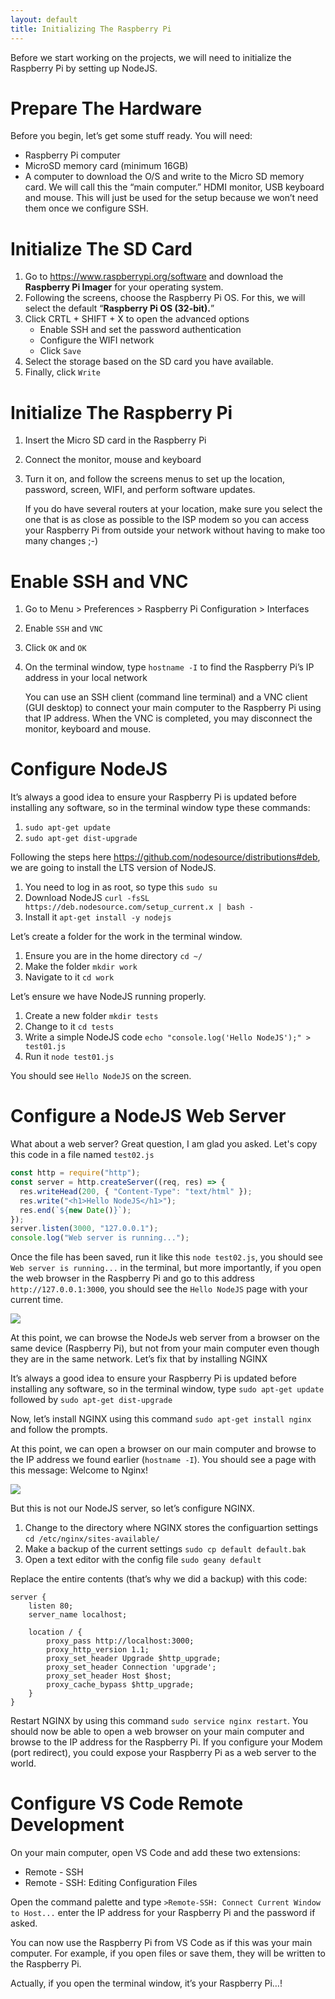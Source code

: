 ```yaml
---
layout: default
title: Initializing The Raspberry Pi
---
```


Before we start working on the projects, we will need to initialize the Raspberry Pi by setting up NodeJS.

# Prepare The Hardware

Before you begin, let’s get some stuff ready. You will need:

- Raspberry Pi computer
- MicroSD memory card (minimum 16GB)
- A computer to download the O/S and write to the Micro SD memory card. We will call this the “main computer.”
  HDMI monitor, USB keyboard and mouse. This will just be used for the setup because we won’t need them once we configure SSH.

# Initialize The SD Card

1. Go to <a href="https://www.raspberrypi.org/software" target="_blank">https://www.raspberrypi.org/software</a> and download the **Raspberry Pi Imager** for your operating system.
2. Following the screens, choose the Raspberry Pi OS. For this, we will select the default “**Raspberry Pi OS (32-bit).**”
3. Click CRTL + SHIFT + X to open the advanced options
   - Enable SSH and set the password authentication
   - Configure the WIFI network
   - Click `Save`
4. Select the storage based on the SD card you have available.
5. Finally, click `Write`

# Initialize The Raspberry Pi

1. Insert the Micro SD card in the Raspberry Pi
2. Connect the monitor, mouse and keyboard
3. Turn it on, and follow the screens menus to set up the location, password, screen, WIFI, and perform software updates.

   If you do have several routers at your location, make sure you select the one that is as close as possible to the ISP modem so you can access your Raspberry Pi from outside your network without having to make too many changes ;-)

# Enable SSH and VNC

1. Go to Menu > Preferences > Raspberry Pi Configuration > Interfaces
2. Enable `SSH` and `VNC`
3. Click `OK` and `OK`
4. On the terminal window, type `hostname -I` to find the Raspberry Pi’s IP address in your local network

   You can use an SSH client (command line terminal) and a VNC client (GUI desktop) to connect your main computer to the Raspberry Pi using that IP address. When the VNC is completed, you may disconnect the monitor, keyboard and mouse.

# Configure NodeJS

It’s always a good idea to ensure your Raspberry Pi is updated before installing any software, so in the terminal window type these commands:

1. `sudo apt-get update`
2. `sudo apt-get dist-upgrade`

Following the steps here <a href="https://github.com/nodesource/distributions#deb" target="_blank">https://github.com/nodesource/distributions#deb</a>, we are going to install the LTS version of NodeJS.

1. You need to log in as root, so type this `sudo su`
2. Download NodeJS `curl -fsSL https://deb.nodesource.com/setup_current.x | bash -`
3. Install it `apt-get install -y nodejs`

Let’s create a folder for the work in the terminal window.

1. Ensure you are in the home directory `cd ~/`
2. Make the folder `mkdir work`
3. Navigate to it `cd work`

Let’s ensure we have NodeJS running properly.

1. Create a new folder `mkdir tests`
2. Change to it `cd tests`
3. Write a simple NodeJS code `echo "console.log('Hello NodeJS');" > test01.js`
4. Run it `node test01.js`

You should see `Hello NodeJS` on the screen.

# Configure a NodeJS Web Server

What about a web server? Great question, I am glad you asked. Let's copy this code in a file named `test02.js`

```js
const http = require("http");
const server = http.createServer((req, res) => {
  res.writeHead(200, { "Content-Type": "text/html" });
  res.write("<h1>Hello NodeJS</h1>");
  res.end(`${new Date()}`);
});
server.listen(3000, "127.0.0.1");
console.log("Web server is running...");
```

Once the file has been saved, run it like this `node test02.js`, you should see `Web server is running...` in the terminal, but more importantly, if you open the web browser in the Raspberry Pi and go to this address `http://127.0.0.1:3000`, you should see the `Hello NodeJS` page with your current time.

<img src="/assets/blog/2021-03-15/NodeJS_WebServer_Loalhost.png" />

At this point, we can browse the NodeJs web server from a browser on the same device (Raspberry Pi), but not from your main computer even though they are in the same network. Let’s fix that by installing NGINX

It’s always a good idea to ensure your Raspberry Pi is updated before installing any software, so in the terminal window, type `sudo apt-get update` followed by `sudo apt-get dist-upgrade`

Now, let’s install NGINX using this command `sudo apt-get install nginx` and follow the prompts.

At this point, we can open a browser on our main computer and browse to the IP address we found earlier (`hostname -I`). You should see a page with this message: Welcome to Nginx!

<img src="/assets/blog/2021-03-15/NGINX_Basic.png" />

But this is not our NodeJS server, so let’s configure NGINX.

1. Change to the directory where NGINX stores the configuartion settings `cd /etc/nginx/sites-available/`
2. Make a backup of the current settings `sudo cp default default.bak`
3. Open a text editor with the config file `sudo geany default`

Replace the entire contents (that’s why we did a backup) with this code:

```
server {
    listen 80;
    server_name localhost;

    location / {
        proxy_pass http://localhost:3000;
        proxy_http_version 1.1;
        proxy_set_header Upgrade $http_upgrade;
        proxy_set_header Connection 'upgrade';
        proxy_set_header Host $host;
        proxy_cache_bypass $http_upgrade;
    }
}
```

Restart NGINX by using this command `sudo service nginx restart`. You should now be able to open a web browser on your main computer and browse to the IP address for the Raspberry Pi. If you configure your Modem (port redirect), you could expose your Raspberry Pi as a web server to the world.

# Configure VS Code Remote Development

On your main computer, open VS Code and add these two extensions:

- Remote - SSH
- Remote - SSH: Editing Configuration Files

Open the command palette and type `>Remote-SSH: Connect Current Window to Host...` enter the IP address for your Raspberry Pi and the password if asked.

You can now use the Raspberry Pi from VS Code as if this was your main computer. For example, if you open files or save them, they will be written to the Raspberry Pi.

Actually, if you open the terminal window, it’s your Raspberry Pi…!
